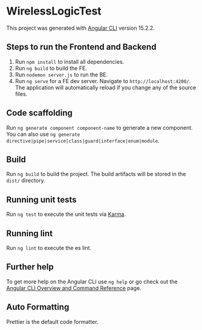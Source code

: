 # WirelessLogicTest

This project was generated with [Angular CLI](https://github.com/angular/angular-cli) version 15.2.2.

## Steps to run the Frontend and Backend

1. Run `npm install` to install all dependencies. 
2. Run `ng build` to build the FE.
3. Run `nodemon server.js` to run the BE.
4. Run `ng serve` for a FE dev server. Navigate to `http://localhost:4200/`. The application will automatically reload if you change any of the source files.

## Code scaffolding

Run `ng generate component component-name` to generate a new component. You can also use `ng generate directive|pipe|service|class|guard|interface|enum|module`.

## Build

Run `ng build` to build the project. The build artifacts will be stored in the `dist/` directory.

## Running unit tests

Run `ng test` to execute the unit tests via [Karma](https://karma-runner.github.io).

## Running lint

Run `ng lint` to execute the es lint.

## Further help

To get more help on the Angular CLI use `ng help` or go check out the [Angular CLI Overview and Command Reference](https://angular.io/cli) page.


## Auto Formatting

Prettier is the default code formatter.
